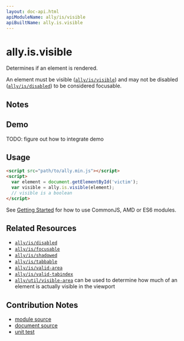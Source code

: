 ```yaml
---
layout: doc-api.html
apiModuleName: ally/is/visible
apiBuiltName: ally.is.visible
---
```


# ally.is.visible

Determines if an element is rendered.

An element must be visible ([`ally/is/visible`](visible.md)) and may not be disabled ([`ally/is/disabled`](disabled.md)) to be considered focusable.


## Notes


## Demo

TODO: figure out how to integrate demo


## Usage

```html
<script src="path/to/ally.min.js"></script>
<script>
  var element = document.getElementById('victim');
  var visible = ally.is.visible(element);
  // visible is a boolean
</script>
```

See [Getting Started](../../getting-started.md) for how to use CommonJS, AMD or ES6 modules.


## Related Resources

* [`ally/is/disabled`](disabled.md)
* [`ally/is/focusable`](focusable.md)
* [`ally/is/shadowed`](shadowed.md)
* [`ally/is/tabbable`](tabbable.md)
* [`ally/is/valid-area`](valid-area.md)
* [`ally/is/valid-tabindex`](valid-tabindex.md)
* [`ally/util/visible-area`](../util.md#Calculate-An-Element-s-Visible-Area) can be used to determine how much of an element is actually visible in the viewport


## Contribution Notes

* [module source](https://github.com/medialize/ally.js/blob/master/src/is/visible.js)
* [document source](https://github.com/medialize/ally.js/blob/master/docs/api/is/visible.md)
* [unit test](https://github.com/medialize/ally.js/blob/master/test/unit/is.visible.test.js)


